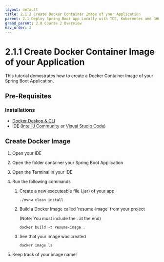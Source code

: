 ```yaml
---
layout: default
title: 2.1.2 Create Docker Container Image of your Application
parent: 2.1 Deploy Spring Boot App Locally with TCE, Kubernetes and GHCR
grand_parent: 2.0 Course 2 Overview
nav_order: 2
---
```

# 2.1.1 Create Docker Container Image of your Application
This tutorial demostrates how to create a Docker Container Image of your Spring Boot Application.

## Pre-Requisites
### Installations
* [Docker Deskop & CLI](https://docs.docker.com/compose/install/)
* IDE ([IntelliJ Community](https://www.jetbrains.com/idea/download/#section=windows) or [Visual Studio Code](https://code.visualstudio.com/download))

## Create Docker Image
1. Open your IDE
2. Open the folder container your Spring Boot Application
3. Open the Terminal in your IDE
4. Run the following commands
    1. Create a new executeable file (.jar) of your app 
        ```
        ./mvnw clean install
        ```
    2. Build a Docker Image called 'resume-image' from your project 
    
        (Note: You must include the . at the end)
        ```
        docker build -t resume-image . 
        ```
    3. See that your image was created
        ```
        docker image ls
        ```

5. Keep track of your image name!
